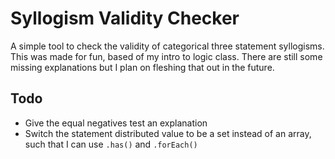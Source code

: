 # Syllogism Validity Checker

A simple tool to check the validity of categorical three statement syllogisms. This was made for fun, based of my intro to logic class. There are still some missing explanations but I plan on fleshing that out in the future.

## Todo
- Give the equal negatives test an explanation
- Switch the statement distributed value to be a set instead of an array, such that I can use `.has()` and `.forEach()`
